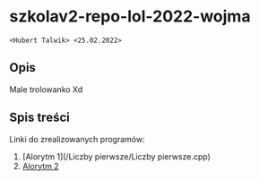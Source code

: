 # szkolav2-repo-lol-2022-wojma
`<Hubert Talwik> <25.02.2022>`

## Opis

Male trolowanko Xd

## Spis treści

Linki do zrealizowanych programów:

1. [Alorytm 1](/Liczby pierwsze/Liczby pierwsze.cpp)
2. [Alorytm 2](https://creepypasta.fandom.com/pl/wiki/Wstrz%C4%85saj%C4%85ce_pochodzenie_mema_Trollface)


